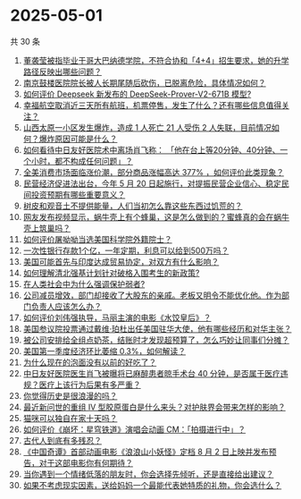 # 2025-05-01

共 30 条

<!-- BEGIN ZHIHUQUESTIONS -->
<!-- 最后更新时间 Thu May 01 2025 07:11:33 GMT+0800 (China Standard Time) -->
1. [董袭莹被指毕业于哥大巴纳德学院，不符合协和「4+4」招生要求，她的升学路径反映出哪些问题？](https://www.zhihu.com/question/1900905146491299600)
1. [南京鼓楼医院院长被人长期尾随后砍伤，已脱离危险，具体情况如何？](https://www.zhihu.com/question/1901010894688837600)
1. [如何评价 Deepseek 新发布的 DeepSeek-Prover-V2-671B 模型?](https://www.zhihu.com/question/1900955534003254000)
1. [幸福航空取消近三天所有航班，机票停售，发生了什么？还有哪些信息值得关注？](https://www.zhihu.com/question/1900131955191838000)
1. [山西太原一小区发生爆炸，造成 1 人死亡 21 人受伤 2 人失联，目前情况如何？爆炸原因可能是什么？](https://www.zhihu.com/question/1900920733963613200)
1. [如何看待中日友好医院术中离场肖飞称： 「他在台上等20分钟、40分钟、一个小时，都不构成任何问题」？](https://www.zhihu.com/question/1900492851256759300)
1. [全美消费市场面临涨价潮，部分商品涨幅高达 377% ，如何评价此类现象？](https://www.zhihu.com/question/1900505698959356700)
1. [民营经济促进法出台，今年 5 月 20 日起施行，对提振民营企业信心、稳定民间投资预期有哪些重要意义？](https://www.zhihu.com/question/1900841132847530000)
1. [树皮和观音土不提供能量，人们当初怎么靠这些东西过饥荒的？](https://www.zhihu.com/question/1899425269565076000)
1. [网友发布视频显示，蜗牛壳上有个蜂巢，这是怎么做到的？蜜蜂真的会在蜗牛壳上筑巢吗？](https://www.zhihu.com/question/1899937912822396200)
1. [如何评价屠呦呦当选美国科学院外籍院士？](https://www.zhihu.com/question/1900830315653621200)
1. [一次性银行存款1个亿，一年定期，利息可以给到500万吗？](https://www.zhihu.com/question/624105130)
1. [美国可能首先与印度达成贸易协定，对双方有什么影响？](https://www.zhihu.com/question/1900511300506859000)
1. [如何理解清北强基计划针对破格入围考生的新政策?](https://www.zhihu.com/question/1898400826403329000)
1. [在人类社会中为什么强调保护弱者?](https://www.zhihu.com/question/26774858)
1. [公司减员增效，部门却接收了大股东的亲戚。老板又明令不能优化他。作为部门负责人应该怎么办？](https://www.zhihu.com/question/1893327403553624300)
1. [如何评价刘伟强执导，马丽主演的电影《水饺皇后》？](https://www.zhihu.com/question/1899923012540654600)
1. [美国参议院投票通过戴维·珀杜出任美国驻华大使，他有哪些经历和对华主张？](https://www.zhihu.com/question/1900813563024598000)
1. [被公司安排给全组点奶茶，结账时才发现超预算了，怎么巧妙让同事们分摊？](https://www.zhihu.com/question/15558462356)
1. [美国第一季度经济环比萎缩 0.3%，如何解读？](https://www.zhihu.com/question/1901011957265437700)
1. [为什么现在的泡面没有以前的好吃了？](https://www.zhihu.com/question/1899239046363984000)
1. [中日友好医院医生肖飞被曝将已麻醉患者晾手术台 40 分钟，是否属于医疗违规？医疗上该行为后果有多严重？](https://www.zhihu.com/question/1900658667176555300)
1. [你觉得历史是很浪漫的吗？](https://www.zhihu.com/question/312938407)
1. [最近新问世的重组 Ⅳ 型胶原蛋白是什么来头？对护肤界会带来怎样的影响？](https://www.zhihu.com/question/1899112143825146600)
1. [猫咪可以独自在家十天吗？](https://www.zhihu.com/question/442448678)
1. [如何评价《崩坏：星穹铁道》演唱会动画 CM：「拍摄进行中」？](https://www.zhihu.com/question/1900625386414539300)
1. [古代人到底有多残忍？](https://www.zhihu.com/question/65105151)
1. [《中国奇谭》首部动画电影《浪浪山小妖怪》定档 8 月 2 日上映并发布预告，对于这部电影你有何期待？](https://www.zhihu.com/question/1900497094818625500)
1. [当你遇到一个情绪低落的朋友时，你会选择先倾听，还是直接给出建议？](https://www.zhihu.com/question/1889949311007192800)
1. [如果不考虑现实因素，送给妈妈一个最能代表她特质的礼物，你会选什么？](https://www.zhihu.com/question/1899914370110195200)
<!-- END ZHIHUQUESTIONS -->
